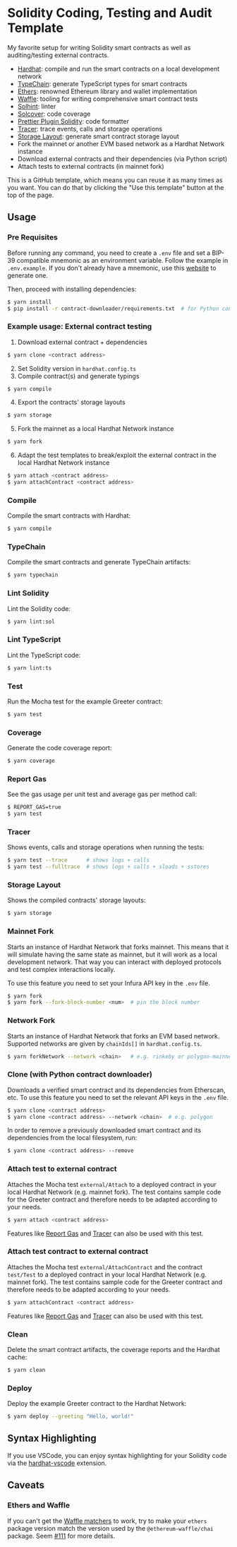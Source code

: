 # Solidity Coding, Testing and Audit Template

My favorite setup for writing Solidity smart contracts as well as auditing/testing external contracts.

- [Hardhat](https://github.com/nomiclabs/hardhat): compile and run the smart contracts on a local development network
- [TypeChain](https://github.com/ethereum-ts/TypeChain): generate TypeScript types for smart contracts
- [Ethers](https://github.com/ethers-io/ethers.js/): renowned Ethereum library and wallet implementation
- [Waffle](https://github.com/EthWorks/Waffle): tooling for writing comprehensive smart contract tests
- [Solhint](https://github.com/protofire/solhint): linter
- [Solcover](https://github.com/sc-forks/solidity-coverage): code coverage
- [Prettier Plugin Solidity](https://github.com/prettier-solidity/prettier-plugin-solidity): code formatter
- [Tracer](https://github.com/zemse/hardhat-tracer): trace events, calls and storage operations
- [Storage Layout](https://github.com/aurora-is-near/hardhat-storage-layout): generate smart contract storage layout
- Fork the mainnet or another EVM based network as a Hardhat Network instance
- Download external contracts and their dependencies (via Python script)
- Attach tests to external contracts (in mainnet fork)

This is a GitHub template, which means you can reuse it as many times as you want. You can do that by clicking the "Use this
template" button at the top of the page.

## Usage

### Pre Requisites

Before running any command, you need to create a `.env` file and set a BIP-39 compatible mnemonic as an environment
variable. Follow the example in `.env.example`. If you don't already have a mnemonic, use this [website](https://iancoleman.io/bip39/) to generate one.

Then, proceed with installing dependencies:

```sh
$ yarn install
$ pip install -r contract-downloader/requirements.txt  # for Python contract downloader
```

### Example usage: External contract testing

1. Download external contract + dependencies

```sh
$ yarn clone <contract address>
```

2. Set Solidity version in `hardhat.config.ts`
3. Compile contract(s) and generate typings

```sh
$ yarn compile
```

4. Export the contracts' storage layouts

```sh
$ yarn storage
```

5. Fork the mainnet as a local Hardhat Network instance

```sh
$ yarn fork
```

6. Adapt the test templates to break/exploit the external contract in the local Hardhat Network instance

```sh
$ yarn attach <contract address>
$ yarn attachContract <contract address>
```

### Compile

Compile the smart contracts with Hardhat:

```sh
$ yarn compile
```

### TypeChain

Compile the smart contracts and generate TypeChain artifacts:

```sh
$ yarn typechain
```

### Lint Solidity

Lint the Solidity code:

```sh
$ yarn lint:sol
```

### Lint TypeScript

Lint the TypeScript code:

```sh
$ yarn lint:ts
```

### Test

Run the Mocha test for the example Greeter contract:

```sh
$ yarn test
```

### Coverage

Generate the code coverage report:

```sh
$ yarn coverage
```

### Report Gas

See the gas usage per unit test and average gas per method call:

```sh
$ REPORT_GAS=true
$ yarn test
```

### Tracer

Shows events, calls and storage operations when running the tests:

```sh
$ yarn test --trace      # shows logs + calls
$ yarn test --fulltrace  # shows logs + calls + sloads + sstores
```

### Storage Layout

Shows the compiled contracts' storage layouts:

```sh
$ yarn storage
```

### Mainnet Fork

Starts an instance of Hardhat Network that forks mainnet. This means that it will simulate having the same state as mainnet, but it will work as a local development network. That way you can interact with deployed protocols and test complex interactions locally.

To use this feature you need to set your Infura API key in the `.env` file.

```sh
$ yarn fork
$ yarn fork --fork-block-number <num>  # pin the block number
```

### Network Fork

Starts an instance of Hardhat Network that forks an EVM based network. Supported networks are given by `chainIds[]` in `hardhat.config.ts`.

```sh
$ yarn forkNetwork --network <chain>   # e.g. rinkeby or polygon-mainnet
```

### Clone (with Python contract downloader)

Downloads a verified smart contract and its dependencies from Etherscan, etc.
To use this feature you need to set the relevant API keys in the `.env` file.

```sh
$ yarn clone <contract address>
$ yarn clone <contract address> --network <chain>  # e.g. polygon
```

In order to remove a previously downloaded smart contract and its dependencies from the local filesystem, run:

```sh
$ yarn clone <contract address> --remove
```

### Attach test to external contract

Attaches the Mocha test `external/Attach` to a deployed contract in your local Hardhat Network (e.g. mainnet fork).
The test contains sample code for the Greeter contract and therefore needs to be adapted according to your needs.

```sh
$ yarn attach <contract address>
```

Features like [Report Gas](#report-gas) and [Tracer](#tracer) can also be used with this test.

### Attach test contract to external contract

Attaches the Mocha test `external/AttachContract` and the contract `test/Test` to a deployed contract in your local Hardhat Network (e.g. mainnet fork).
The test contains sample code for the Greeter contract and therefore needs to be adapted according to your needs.

```sh
$ yarn attachContract <contract address>
```

Features like [Report Gas](#report-gas) and [Tracer](#tracer) can also be used with this test.

### Clean

Delete the smart contract artifacts, the coverage reports and the Hardhat cache:

```sh
$ yarn clean
```

### Deploy

Deploy the example Greeter contract to the Hardhat Network:

```sh
$ yarn deploy --greeting "Hello, world!"
```

## Syntax Highlighting

If you use VSCode, you can enjoy syntax highlighting for your Solidity code via the [hardhat-vscode](https://github.com/NomicFoundation/hardhat-vscode) extension.

## Caveats

### Ethers and Waffle

If you can't get the [Waffle matchers](https://ethereum-waffle.readthedocs.io/en/latest/matchers.html) to work, try to
make your `ethers` package version match the version used by the `@ethereum-waffle/chai` package. Seem
[#111](https://github.com/paulrberg/solidity-template/issues/111) for more details.
